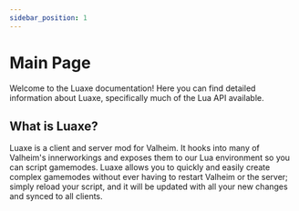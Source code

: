 ```yaml
---
sidebar_position: 1
---
```


# Main Page

Welcome to the Luaxe documentation! Here you can find detailed information about Luaxe, specifically much of the Lua API available.

## What is Luaxe?

Luaxe is a client and server mod for Valheim. It hooks into many of Valheim's innerworkings and exposes them to our Lua environment so you can script gamemodes. Luaxe allows you to quickly and easily create complex gamemodes without ever having to restart Valheim or the server; simply reload your script, and it will be updated with all your new changes and synced to all clients.